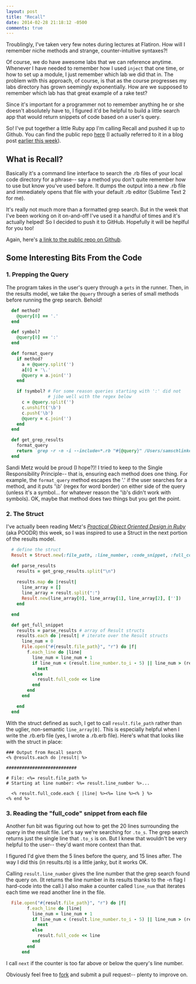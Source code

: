 ```yaml
---
layout: post
title: "Recall"
date: 2014-02-28 21:18:12 -0500
comments: true
---
```


Troublingly, I've taken very few notes during lectures at Flatiron. How will I remember niche methods and strange, counter-intuitive syntaxes?! 

Of course, we do have awesome labs that we can reference anytime. Whenever I have needed to remember how I used `inject` that one time, or how to set up a module, I just remember which lab we did that in. The problem with this approach, of course, is that as the course progresses my labs directory has grown seemingly exponentially. How are we supposed to remember which lab has that great example of a rake test?

Since it's important for a programmer not to remember anything he or she doesn't absolutely have to, I figured it'd be helpful to build a little search app that would return snippets of code based on a user's query. 

So! I've put together a little Ruby app I'm calling Recall and pushed it up to Github. You can find the public repo [here](https://github.com/sts10/recall) (I actually referred to it in a blog post [earlier this week](http://sts10.github.io/2014/02/23/refactoring-with-structs.html)).

<!-- more -->

## What is Recall?

Basically it's a command line interface to search the .rb files of your local code directory for a phrase-- say a method you don't quite remember how to use but know you've used before. It dumps the output into a new .rb file and immediately opens that file with your default .rb editor (Sublime Text 2 for me). 

It's really not much more than a formatted grep search. But in the week that I've been working on it on-and-off I've used it a handful of times and it's actually helped! So I decided to push it to GitHub. Hopefully it will be heplful for you too! 

Again, here's [a link to the public repo on Github](https://github.com/sts10/recall). 

## Some Interesting Bits From the Code

### 1. Prepping the Query

The program takes in the user's query through a ```gets``` in the runner. Then, in the results model, we take the ```@query``` through a series of small methods before running the grep search. Behold! 

```ruby 
  def method?
    @query[0] == '.'
  end

  def symbol?
    @query[0] == ':'
  end

  def format_query
    if method? 
      a = @query.split('')
      a[0] = '\.'
      @query = a.join('')
    end

    if !symbol? # For some reason queries starting with ':' did not 
                # jibe well with the regex below
      c = @query.split('')
      c.unshift('\b')
      c.push('\b')
      @query = c.join('')
    end
  end

  def get_grep_results
    format_query  
    return `grep -r -n -i --include=*.rb "#{@query}" /Users/samschlinkert/Documents/code/flatiron | sort -r`
  end
```

Sandi Metz would be proud (I hope?)! I tried to keep to the Single Responsibility Principle-- that is, ensuring each method does one thing. For example, the ```format_query``` method escapes the '.' if the user searches for a method, and it puts '\b' (regex for word border) on either side of the query (unless it's a symbol... for whatever reason the '\b's didn't work with symbols). OK, maybe that method does two things but you get the point. 

### 2. The Struct

I've actually been reading Metz's [_Practical Object Oriented Design in Ruby_](http://www.amazon.com/Practical-Object-Oriented-Design-Ruby-Addison-Wesley/dp/0321721330/ref=sr_1_1?s=books&ie=UTF8&qid=1393199505&sr=1-1&keywords=practical+object-oriented+design+in+ruby) (aka POODR) this week, so I was inspired to use a Struct in the next portion of the results model. 

```ruby 
  # define the struct
  Result = Struct.new(:file_path, :line_number, :code_snippet, :full_code) 

  def parse_results
    results = get_grep_results.split("\n")
  
    results.map do |result|
      line_array = []
      line_array = result.split(":")
      Result.new(line_array[0], line_array[1], line_array[2], [''])
    end 

  end

  def get_full_snippet 
    results = parse_results # array of Result structs
    results.each do |result| # iterate over the Result structs    
      line_num = 0
      File.open("#{result.file_path}", "r") do |f|
        f.each_line do |line|
          line_num = line_num + 1 
          if line_num < (result.line_number.to_i - 5) || line_num > (result.line_number.to_i + 15)
            next
          else 
            result.full_code << line
          end
        end
      end

    end
  end 
```

With the struct defined as such, I get to call ```result.file_path``` rather than the uglier, non-semantic ```line_array[0]```. This is especially helpful when I write the .rb.erb file (yes, I wrote a .rb.erb file). Here's what that looks like with the struct in place:

```
### Output from Recall search
<% @results.each do |result| %>

###########################

# File: <%= result.file_path %>
# Starting at line number: <%= result.line_number %>... 

  <% result.full_code.each { |line| %><%= line %><% } %>
<% end %>
```

### 3. Reading the "full_code" snippet from each file 

Another fun bit was figuring out how to get the 20 lines surrounding the query in the result file. Let's say we're searching for ```.to_s```. The grep search returns just the single line that ```.to_s``` is on. But I knew that wouldn't be very helpful to the user-- they'd want more context than that. 

I figured I'd give them the 5 lines before the query, and 15 lines after. The way I did this (in results.rb) is a little janky, but it works OK.

Calling ```result.line_number``` gives the line number that the grep search found the query on. (It returns the line number in its results thanks to the -n flag I hard-code into the call.) I also make a counter called ```line_num``` that iterates each time we read another line in the file. 

```ruby 
  File.open("#{result.file_path}", "r") do |f|
        f.each_line do |line|
          line_num = line_num + 1 
          if line_num < (result.line_number.to_i - 5) || line_num > (result.line_number.to_i + 15)
            next
          else 
            result.full_code << line
          end
        end
      end
```

I call ```next``` if the counter is too far above or below the query's line number. 

Obviously feel free to [fork](https://github.com/sts10/recall) and submit a pull request-- plenty to improve on. 


